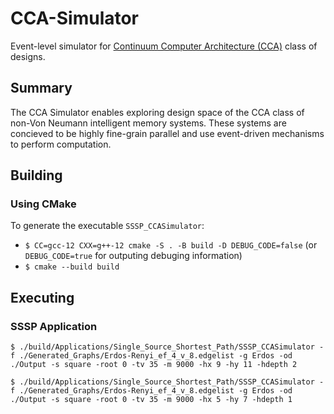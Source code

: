 # CCA-Simulator
Event-level simulator for [Continuum Computer Architecture (CCA)](https://superfri.org/index.php/superfri/article/view/188) class of designs.

## Summary
The CCA Simulator enables exploring design space of the CCA class of non-Von Neumann intelligent memory systems. These systems are concieved to be highly fine-grain parallel and use event-driven mechanisms to perform computation.

## Building
### Using CMake
To generate the executable `SSSP_CCASimulator`:

- `$ CC=gcc-12 CXX=g++-12 cmake -S . -B build -D DEBUG_CODE=false` (or `DEBUG_CODE=true` for outputing debuging information)
- `$ cmake --build build`

## Executing
### SSSP Application
`$ ./build/Applications/Single_Source_Shortest_Path/SSSP_CCASimulator -f ./Generated_Graphs/Erdos-Renyi_ef_4_v_8.edgelist -g Erdos -od ./Output -s square -root 0 -tv 35 -m 9000 -hx 9 -hy 11 -hdepth 2`

`$ ./build/Applications/Single_Source_Shortest_Path/SSSP_CCASimulator -f ./Generated_Graphs/Erdos-Renyi_ef_4_v_8.edgelist -g Erdos -od ./Output -s square -root 0 -tv 35 -m 9000 -hx 5 -hy 7 -hdepth 1`
